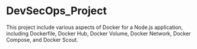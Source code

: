 # DevSecOps_Project
This project include various aspects of Docker for a Node.js application, including Dockerfile, Docker Hub, Docker Volume, Docker Network, Docker Compose, and Docker Scout.
